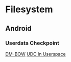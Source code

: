 # Filesystem

## Android

### Userdata Checkpoint

[DM-BOW](<Userdata Checkpoint/dm-bow/README.md>)
[UDC In Userspace](<Userdata Checkpoint/UDC In Userspace/README.md>)